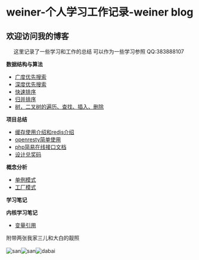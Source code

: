 # weiner-个人学习工作记录-weiner blog

## 欢迎访问我的博客

&nbsp;&nbsp;&nbsp;&nbsp;&nbsp;这里记录了一些学习和工作的总结 可以作为一些学习参照 QQ:383888107

**数据结构与算法**

* [广度优先搜索](#!/bfs.md)
* [深度优先搜索](#!/dfs.md)
* [快速排序](#!/quicksort.md)
* [归并排序](#!/merge.md)
* [树，二叉树的遍历、查找、插入、删除](#!/tree.md)

**项目总结**

* [缓存使用介绍和redis介绍](#!/cache_use.md)
* [openresty简单使用](#!/openresty_practice.md)
* [php简易在线接口文档](#!/php_online_note.md)
* [设计兑奖码](#!/code.md)

**概念分析**

* [单例模式](#!/singleton.md)
* [工厂模式](#!/factory.md)

**学习笔记**


**内核学习笔记**

* [变量引用](#!/php_&.md)

附带两张我家三儿和大白的靓照<br /><br />
![san](http://ocaya4boy.bkt.clouddn.com/1327A7E9B93CDE189D17FD9FC1BDD712.jpg?imageView2/0/w/300)![san](http://ocaya4boy.bkt.clouddn.com/WechatIMG2.jpeg?imageView2/0/h/300/w/300)![dabai](http://ocaya4boy.bkt.clouddn.com/WechatIMG3.jpeg?imageView2/0/h/300/w/300)<br /><br /><br />

